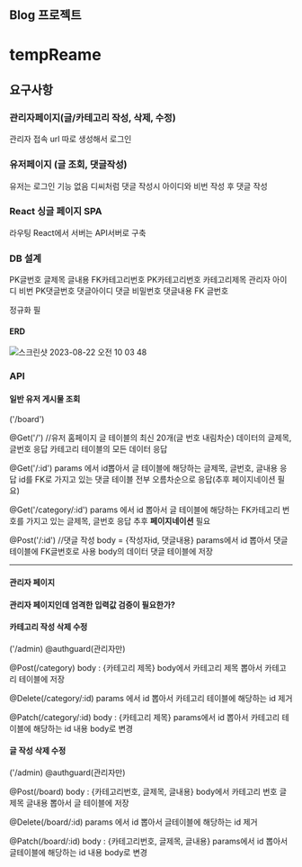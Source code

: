 ## Blog 프로젝트

# tempReame
## 요구사항
### 관리자페이지(글/카테고리 작성, 삭제, 수정)
관리자 접속 url 따로 생성해서 로그인
### 유저페이지 (글 조회, 댓글작성)
유저는 로그인 기능 없음 디씨처럼 댓글 작성시 아이디와 비번 작성 후 댓글 작성
### React 싱글 페이지 SPA
라우팅 React에서 서버는 API서버로 구축
### DB 설계
PK글번호 글제목 글내용 FK카테고리번호
PK카테고리번호 카테고리제목
관리자 아이디 비번
PK댓글번호 댓글아이디 댓글 비밀번호 댓글내용 FK 글번호

정규화 필

#### ERD
![스크린샷 2023-08-22 오전 10 03 48](https://github.com/ksaw1228/myBlog/assets/48974380/f5623617-0125-43b5-bc7f-2abbb5b97a9f)

### API
#### 일반 유저 게시물 조회
('/board')

@Get('/')
//유저 홈페이지
글 테이블의 최신 20개(글 번호 내림차순) 데이터의 글제목, 글번호 응답
카테고리 테이블의 모든 데이터 응답

@Get('/:id')
params 에서 id뽑아서 글 테이블에 해당하는 글제목, 글번호, 글내용 응답
id를 FK로 가지고 있는 댓글 테이블 전부 오름차순으로 응답(추후 페이지네이션 필요)

@Get('/category/:id')
params 에서 id 뽑아서 글 테이블에 해당하는 FK카테고리 번호를 가지고 있는 
글제목, 글번호 응답
추후 **페이지네이션** 필요

@Post('/:id')
//댓글 작성
body = {작성자id, 댓글내용}
params에서 id 뽑아서 댓글 테이블에 FK글번호로 사용
body의 데이터 댓글 테이블에 저장


---
#### 관리자 페이지
#### 관리자 페이지인데 엄격한 입력값 검증이 필요한가?
#### 카테고리 작성 삭제 수정
('/admin)
@authguard(관리자만)

@Post(/category)
body : {카테고리 제목}
body에서 카테고리 제목 뽑아서 카테고리 테이블에 저장 

@Delete(/category/:id)
params 에서 id 뽑아서 카테고리 테이블에 해당하는 id 제거

@Patch(/category/:id)
body : {카테고리 제목}
params에서 id 뽑아서 카테고리 테이블에 해당하는 id 내용 body로 변경

#### 글 작성 삭제 수정
('/admin)
@authguard(관리자만)

@Post(/board)
body : {카테고리번호, 글제목, 글내용}
body에서 카테고리 번호 글제목 글내용 뽑아서 글 테이블에 저장 

@Delete(/board/:id)
params 에서 id 뽑아서 글테이블에 해당하는 id 제거

@Patch(/board/:id)
body : {카테고리번호, 글제목, 글내용}
params에서 id 뽑아서 글테이블에 해당하는 id 내용 body로 변경


